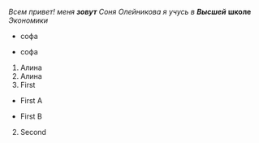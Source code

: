 *Всем привет!* _меня_ ***зовут*** _Соня_ *Олейникова* *я учусь* _в_ ***Высшей*** **школе** _Экономики_
+ софа
- софа
1. Алина
2. Алина
1. First
+ First A
- First B
2. Second
